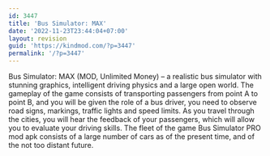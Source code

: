 ```yaml
---
id: 3447
title: 'Bus Simulator: MAX'
date: '2022-11-23T23:44:04+07:00'
layout: revision
guid: 'https://kindmod.com/?p=3447'
permalink: '/?p=3447'
---
```


Bus Simulator: MAX (MOD, Unlimited Money) – a realistic bus simulator with stunning graphics, intelligent driving physics and a large open world. The gameplay of the game consists of transporting passengers from point A to point B, and you will be given the role of a bus driver, you need to observe road signs, markings, traffic lights and speed limits. As you travel through the cities, you will hear the feedback of your passengers, which will allow you to evaluate your driving skills. The fleet of the game Bus Simulator PRO mod apk consists of a large number of cars as of the present time, and of the not too distant future.